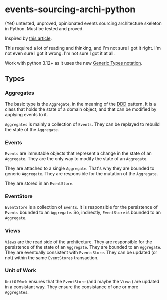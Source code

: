 # events-sourcing-archi-python

(Yet) untested, unproved, opinionated events sourcing architecture skeleton in Python.
Must be tested and proved.

Inspired by [this article](https://www.martinfowler.com/eaaDev/EventSourcing.html).

This required a lot of reading and thinking, and I'm not sure I got it right. I'm not even sure I got it wrong. I'm not sure I got it at all.

Work with python 3.12+ as it uses the new [Generic Types notation](https://docs.python.org/3/library/typing.html#typing.Generic).

## Types

### Aggregates

The basic type is the `Aggregate`, in the meaning of the 
[DDD](https://en.wikipedia.org/wiki/Domain-driven_design) pattern. It is a class that holds the state of a domain object, and that can be modified by applying events to it.

`Aggregates` is mainly a collection of `Events`. They can be replayed to rebuild the state of the `Aggregate`.

### Events

`Events` are immutable objects that represent a change in the state of an `Aggregate`. They are the only way to modify the state of an `Aggregate`.

They are attached to a single `Aggregate`. That's why they are bounded to generic `Aggregate`. They are responsible for the mutation of the `Aggregate`.

They are stored in an `EventStore`.

### EventStore

`EventStore` is a collection of `Events`. It is responsible for the persistence of `Events` bounded to an `Aggregate`. So, indirectly, `EventStore` is bounded to an `Aggregate`.

### Views

`Views` are the read side of the architecture. They are responsible for the persistence of the state of an `Aggregate`. They are bounded to an `Aggregate`. They are eventually consistent with `EventsStore`. They can be updated (or not) within the same `EventStores` transaction.


### Unit of Work

`UnitOfWork` ensures that the `EventStore` (and maybe the `Views`) are updated in a consistant way. They ensure the consistance of one or more `Aggregates`.
